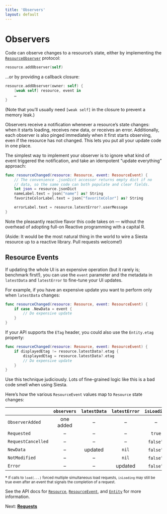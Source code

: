 ```yaml
---
title: 'Observers'
layout: default
---
```


# Observers

Code can observe changes to a resource’s state, either by implementing the [`ResourceObserver`](https://bustoutsolutions.github.io/siesta/api/Protocols/ResourceObserver.html) protocol:

```swift
resource.addObserver(self)
```

…or by providing a callback closure:

```swift
resource.addObserver(owner: self) {
    [weak self] resource, event in
    …
}
```

(Note that you’ll usually need `[weak self]` in the closure to prevent a memory leak.)

Observers receive a notification whenever a resource’s state changes: when it starts loading, receives new data, or receives an error. Additionally, each observer is also pinged immediately when it first starts observing, even if the resource has not changed. This lets you put all your update code in one place.

The simplest way to implement your observer is to ignore what kind of event triggered the notification, and take an idempotent “update everything” approach:

```swift
func resourceChanged(resource: Resource, event: ResourceEvent) {
    // The convenience .jsonDict accessor returns empty dict if no
    // data, so the same code can both populate and clear fields.
    let json = resource.jsonDict
    nameLabel.text = json["name"] as? String
    favoriteColorLabel.text = json["favoriteColor"] as? String

    errorLabel.text = resource.latestError?.userMessage
}
```

Note the pleasantly reactive flavor this code takes on — without the overhead of adopting full-on Reactive programming with a capital R.

(Aside: It would be the most natural thing in the world to wire a Siesta resource up to a reactive library. Pull requests welcome!)

## Resource Events

If updating the whole UI is an expensive operation (but it rarely is; benchmark first!), you can use the `event` parameter and the metadata in `latestData` and `latestError` to fine-tune your UI updates.

For example, if you have an expensive update you want to perform only when `latestData` changes:

```swift
func resourceChanged(resource: Resource, event: ResourceEvent) {
    if case .NewData = event {
        // Do expensive update
    }
}
```

If your API supports the `ETag` header, you could also use the `Entity.etag` property:

```swift
func resourceChanged(resource: Resource, event: ResourceEvent) {
    if displayedEtag != resource.latestData?.etag {
        displayedEtag = resource.latestData?.etag
        // Do expensive update
    }
}
```

Use this technique judiciously. Lots of fine-grained logic like this is a bad code smell when using Siesta.

Here’s how the various `ResourceEvent` values map to `Resource` state changes:

|                    | `observers`    | `latestData` | `latestError` | `isLoading` | `timestamp` |
|:-------------------|:--------------:|:------------:|:-------------:|:-----------:|:-----------:|
| `ObserverAdded`    |  one added     |  –           |  –            |  –          |  –          |
| `Requested`        |  –             |  –           |  –            | `true`      |  –          |
| `RequestCancelled` |  –             |  –           |  –            | `false`*    |  –          |
| `NewData`          |  –             |  updated     | `nil`         | `false`*    |  updated    |
| `NotModified`      |  –             |  –           | `nil`         | `false`*    |  updated    |
| `Error`            |  –             |  –           |  updated      | `false`*    |  updated    |

<small><strong>*</strong> If calls to `load(...)` forced multiple simultaneous load requests, `isLoading` may still be true even after an event that signals the completion of a request.</small>

See the API docs for [`Resource`](https://bustoutsolutions.github.io/siesta/api/Classes/Resource.html#/Observing%20Resources), [`ResourceEvent`](http://bustoutsolutions.github.io/siesta/api/Enums/ResourceEvent.html), and [`Entity`](http://bustoutsolutions.github.io/siesta/api/Structs/Entity.html) for more information.

<p class='guide-next'>Next: <strong><a href='../requests'>Requests</a></p>
